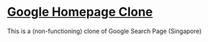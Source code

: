 # [Google Homepage Clone](https://mingwheel.github.io/google-clone/)

This is a (non-functioning) clone of Google Search Page (Singapore)
